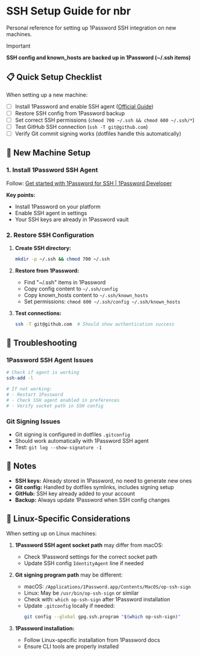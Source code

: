 # SSH Setup Guide for nbr

Personal reference for setting up 1Password SSH integration on new machines.

> [!IMPORTANT] 
> **SSH config and known_hosts are backed up in 1Password (~/.ssh items)**

## 📋 Quick Setup Checklist

When setting up a new machine:

- [ ] Install 1Password and enable SSH agent ([Official Guide](https://developer.1password.com/docs/ssh/get-started))
- [ ] Restore SSH config from 1Password backup
- [ ] Set correct SSH permissions (`chmod 700 ~/.ssh && chmod 600 ~/.ssh/*`)
- [ ] Test GitHub SSH connection (`ssh -T git@github.com`)
- [ ] Verify Git commit signing works (dotfiles handle this automatically)

## 🚀 New Machine Setup

### 1. Install 1Password SSH Agent

Follow: [Get started with 1Password for SSH | 1Password Developer](https://developer.1password.com/docs/ssh/get-started)

**Key points:**

- Install 1Password on your platform
- Enable SSH agent in settings
- Your SSH keys are already in 1Password vault

### 2. Restore SSH Configuration

1. **Create SSH directory:**

   ```bash
   mkdir -p ~/.ssh && chmod 700 ~/.ssh
   ```

2. **Restore from 1Password:**

   - Find "~/.ssh" items in 1Password
   - Copy config content to `~/.ssh/config`
   - Copy known_hosts content to `~/.ssh/known_hosts`
   - Set permissions: `chmod 600 ~/.ssh/config ~/.ssh/known_hosts`

3. **Test connections:**
   ```bash
   ssh -T git@github.com  # Should show authentication success
   ```

## 🔧 Troubleshooting

### 1Password SSH Agent Issues

```bash
# Check if agent is working
ssh-add -l

# If not working:
# - Restart 1Password
# - Check SSH agent enabled in preferences
# - Verify socket path in SSH config
```

### Git Signing Issues

- Git signing is configured in dotfiles `.gitconfig`
- Should work automatically with 1Password SSH agent
- Test: `git log --show-signature -1`

## 📝 Notes

- **SSH keys:** Already stored in 1Password, no need to generate new ones
- **Git config:** Handled by dotfiles symlinks, includes signing setup
- **GitHub:** SSH key already added to your account
- **Backup:** Always update 1Password when SSH config changes

## 🐧 Linux-Specific Considerations

When setting up on Linux machines:

1. **1Password SSH agent socket path** may differ from macOS:

   - Check 1Password settings for the correct socket path
   - Update SSH config `IdentityAgent` line if needed

2. **Git signing program path** may be different:

   - macOS: `/Applications/1Password.app/Contents/MacOS/op-ssh-sign`
   - Linux: May be `/usr/bin/op-ssh-sign` or similar
   - Check with: `which op-ssh-sign` after 1Password installation
   - Update `.gitconfig` locally if needed:
     ```bash
     git config --global gpg.ssh.program "$(which op-ssh-sign)"
     ```

3. **1Password installation:**
   - Follow Linux-specific installation from 1Password docs
   - Ensure CLI tools are properly installed
